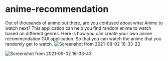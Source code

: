 # anime-recommendation
Out of thousands of anime out there, are you confused about what Anime to watch next? This application can help you find random anime to watch based on different genres.  Here is how you can create your own anime recommendation GUI application. So that you can watch the anime that you randomly get to watch.
![Screenshot from 2021-09-02 16-33-23](https://user-images.githubusercontent.com/66197713/131834564-95f2e359-944a-4001-a6c4-f995f080b7bf.png)

![Screenshot from 2021-09-02 16-33-43](https://user-images.githubusercontent.com/66197713/131835026-9ff7ee2e-46b0-4bef-91ef-4536bc5f263d.png)

